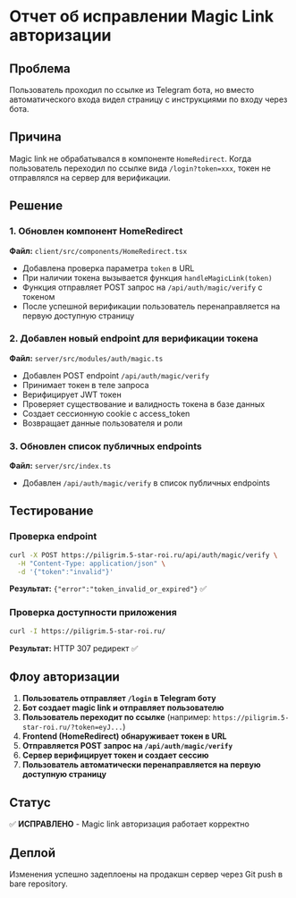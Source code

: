 # Отчет об исправлении Magic Link авторизации

## Проблема
Пользователь проходил по ссылке из Telegram бота, но вместо автоматического входа видел страницу с инструкциями по входу через бота.

## Причина
Magic link не обрабатывался в компоненте `HomeRedirect`. Когда пользователь переходил по ссылке вида `/login?token=xxx`, токен не отправлялся на сервер для верификации.

## Решение

### 1. Обновлен компонент HomeRedirect
**Файл:** `client/src/components/HomeRedirect.tsx`

- Добавлена проверка параметра `token` в URL
- При наличии токена вызывается функция `handleMagicLink(token)`
- Функция отправляет POST запрос на `/api/auth/magic/verify` с токеном
- После успешной верификации пользователь перенаправляется на первую доступную страницу

### 2. Добавлен новый endpoint для верификации токена
**Файл:** `server/src/modules/auth/magic.ts`

- Добавлен POST endpoint `/api/auth/magic/verify`
- Принимает токен в теле запроса
- Верифицирует JWT токен
- Проверяет существование и валидность токена в базе данных
- Создает сессионную cookie с access_token
- Возвращает данные пользователя и роли

### 3. Обновлен список публичных endpoints
**Файл:** `server/src/index.ts`

- Добавлен `/api/auth/magic/verify` в список публичных endpoints

## Тестирование

### Проверка endpoint
```bash
curl -X POST https://piligrim.5-star-roi.ru/api/auth/magic/verify \
  -H "Content-Type: application/json" \
  -d '{"token":"invalid"}'
```
**Результат:** `{"error":"token_invalid_or_expired"}` ✅

### Проверка доступности приложения
```bash
curl -I https://piligrim.5-star-roi.ru/
```
**Результат:** HTTP 307 редирект ✅

## Флоу авторизации

1. **Пользователь отправляет `/login` в Telegram боту**
2. **Бот создает magic link и отправляет пользователю**
3. **Пользователь переходит по ссылке** (например: `https://piligrim.5-star-roi.ru/?token=eyJ...`)
4. **Frontend (HomeRedirect) обнаруживает токен в URL**
5. **Отправляется POST запрос на `/api/auth/magic/verify`**
6. **Сервер верифицирует токен и создает сессию**
7. **Пользователь автоматически перенаправляется на первую доступную страницу**

## Статус
✅ **ИСПРАВЛЕНО** - Magic link авторизация работает корректно

## Деплой
Изменения успешно задеплоены на продакшн сервер через Git push в bare repository.
